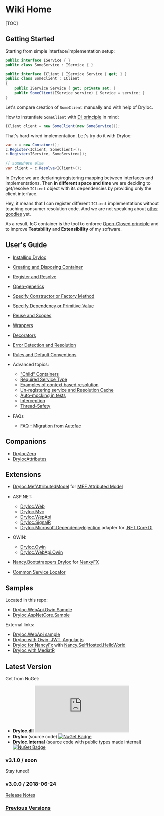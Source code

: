 # Wiki Home

[TOC]

## Getting Started

Starting from simple interface/implementation setup:
```csharp
public interface IService { }
public class SomeService : IService { }

public interface IClient { IService Service { get; } }
public class SomeClient : IClient
{
    public IService Service { get; private set; }
    public SomeClient(IService service) { Service = service; }
}
```

Let's compare creation of `SomeClient` manually and with help of DryIoc.

How to instantiate `SomeClient` with [DI principle](http://en.wikipedia.org/wiki/Dependency_inversion_principle) in mind:

```csharp
IClient client = new SomeClient(new SomeService());
```

That's hard-wired implementation. Let's try do it with DryIoc:
```csharp
var c = new Container();
c.Register<IClient, SomeClient>();
c.Register<IService, SomeService>();

// somewhere else
var client = c.Resolve<IClient>();
```

In DryIoc we are declaring/registering mapping between interfaces and implementations.
Then __in different space and time__ we are deciding to get/resolve `IClient` object with its dependencies by providing only the client interface.

Hey, it means that I can register different `IClient` implementations without touching consumer resolution code. And we are not speaking about [other goodies](ReuseAndScopes) yet.

As a result, IoC container is the tool to enforce [Open-Closed principle](http://msdn.microsoft.com/en-us/magazine/cc546578.aspx)
and to improve __Testability__ and __Extensibility__ of my software.


## User's Guide

- [Installing DryIoc](InstallationOptions)
- [Creating and Disposing Container](CreatingAndDisposingContainer)
- [Register and Resolve](RegisterResolve)
- [Open-generics](OpenGenerics)
- [Specify Constructor or Factory Method](SelectConstructorOrFactoryMethod)
- [Specify Dependency or Primitive Value](SpecifyDependencyAndPrimitiveValues)
- [Reuse and Scopes](ReuseAndScopes)
- [Wrappers](Wrappers)
- [Decorators](Decorators)
- [Error Detection and Resolution](ErrorDetectionAndResolution)
- [Rules and Default Conventions](RulesAndDefaultConventions)

- Advanced topics:

    - ["Child" Containers](KindsOfChildContainer)
    - [Required Service Type](RequiredServiceType)
    - [Examples of context based resolution](ExamplesContextBasedResolution)
    - [Un-registering service and Resolution Cache](UnregisterAndResolutionCache)
    - [Auto-mocking in tests](UsingInTestsWithMockingLibrary)
    - [Interception](Interception)
    - [Thread-Safety](ThreadSafety)

- FAQs

    - [FAQ - Migration from Autofac](FaqAutofacMigration)


## Companions

- [DryIocZero](Companions/DryIocZero)
- [DryIocAttributes](Companions/DryIocAttributes)

## Extensions

- [DryIoc.MefAttributedModel](Extensions/MefAttributedModel) 
for [MEF Attributed Model](http://msdn.microsoft.com/en-us/library/ee155691(v=vs.110).aspx)

- ASP.NET: 

    - [DryIoc.Web](https://www.nuget.org/packages/DryIoc.Web/) 
    - [DryIoc.Mvc](https://www.nuget.org/packages/DryIoc.WebApi.dll/)
    - [DryIoc.WepApi](https://www.nuget.org/packages/DryIoc.WebApi.dll/)
    - [DryIoc.SignalR](Extensions/SignalR)
    - [DryIoc.Microsoft.DependencyInjection](https://www.nuget.org/packages/DryIoc.Microsoft.DependencyInjection) adapter for [.NET Core DI](https://github.com/aspnet/DependencyInjection)

- OWIN:

    - [DryIoc.Owin](https://www.nuget.org/packages/DryIoc.Owin.dll/)
    - [DryIoc.WebApi.Owin](https://www.nuget.org/packages/DryIoc.WebApi.Owin.dll/)

- [Nancy.Bootstrappers.DryIoc](https://www.nuget.org/packages/Nancy.Bootstrappers.DryIoc/) for [NanxyFX](http://nancyfx.org/)
- [Common Service Locator](https://www.nuget.org/packages/DryIoc.CommonServiceLocator.dll/)

## Samples

Located in this repo:

- [DryIoc.WebApi.Owin.Sample](https://bitbucket.org/dadhi/dryioc/src/8e609b011beafd71236f9cfe3bb2d3e0589e76ae/Extensions/DryIoc.WebApi.Owin.Sample/?at=default)
- [DryIoc.AspNetCore.Sample](https://bitbucket.org/dadhi/dryioc/src/8e609b011beafd71236f9cfe3bb2d3e0589e76ae/NetCore/src/DryIoc.AspNetCore.Sample/?at=default)

External links:

- [DryIoc.WebApi sample](https://github.com/graftedbranch/dryiocwebapi.sample)
- [DryIoc with Owin, JWT, Angular.js](https://github.com/lcssk8board/owin-jwt-angularjs)
- [DryIoc for NancyFx](https://github.com/lcssk8board/DryIoc-Nancy) with 
[Nancy.SelfHosted.HelloWorld](https://github.com/lcssk8board/DryIoc-Nancy/tree/master/source/Nancy.Bootstrappers.DryIoc/Nancy.SelfHosted.HelloWorld)
- [DryIoc with MediatR](
https://github.com/jbogard/MediatR/blob/master/samples/MediatR.Examples.DryIoc/Program.cs)

## Latest Version

Get from NuGet:

  - __DryIoc.dll__ [![NuGet Badge](https://buildstats.info/nuget/DryIoc.dll)](https://www.nuget.org/packages/DryIoc.dll)
  - __DryIoc__ (source code) [![NuGet Badge](https://buildstats.info/nuget/DryIoc)](https://www.nuget.org/packages/DryIoc)
  - __DryIoc.Internal__ (source code with public types made internal) [![NuGet Badge](https://buildstats.info/nuget/DryIoc.Internal)](https://www.nuget.org/packages/DryIoc.Internal)

### v3.1.0 / soon

Stay tuned!

### v3.0.0 / 2018-06-24

[Release Notes](Version3ReleaseNotes)

### [Previous Versions](VersionHistory)